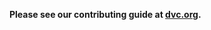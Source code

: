 **Please see our contributing guide at
[dvc.org](https://dvc.org/doc/user-guide/contributing/docs).**
